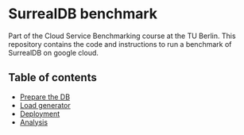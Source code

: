 # SurrealDB benchmark

Part of the Cloud Service Benchmarking course at the TU Berlin.
This repository contains the code and instructions to run a benchmark of SurrealDB on google cloud.

## Table of contents

- [Prepare the DB](prepare_db/README.md)
- [Load generator](load_generator/README.md)
- [Deployment](deployment/README.md)
- [Analysis](analysis/README.md)
